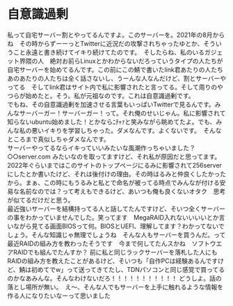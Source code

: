 # 自意識過剰
私って自宅サーバー割とやってるんですよ。このサーバーを。2021年の8月からね　その時からずーーっとTwitterに近況だの攻撃されちゃったゆとか、そういうこと永遠と書き続けてイキり続けてたのです。　そしたらね、私のいるガジェット界隈の人　絶対お前らLinuxとかわからないだろっていうタイプの人たちが自宅サーバーを始めてるんです。この前にこの鯖で書いたlink君あたりの人たち　あのあたりの人たちは全く話さないし、うーんな人なんだけど、割とサーバーやってる　そしてlink君はサイト内で私に影響されたと言ってる。そして周りのやつらが始めたと。そう。私が元祖なのです。これは自意識過剰です。  
でもね、その自意識過剰を加速させる言葉もいっぱいTwitterで見るんです。みんなサーバーガー！サーバーガー！って。それ俺のせいじゃん。私に影響されて知らないubuntu始めました！とかならﾆﾁｬｧと笑みながら眺めてたよ。でも、みんな私の悪いイキりを学習しちゃった。ダメなんです。よくないです。　そんなところまで真似しちゃダメなんです。  
サーバーやってるならイキっていいみたいな風潮作っちゃいました？
○○server.com みたいなのを取ってますけど、それ私が原因だと思ってます。2022年ぐらいまではこのサイトのトップページにるみに影響されて256serverにしたとか書いたけど、それは後付けの理由。その時はるみと仲良くしたかったから。まぁ、この時にもうるみと私とで命名が被ってる時点でみんなが付ける安易な名前なのでは？って考えもできるけど、あいつも俺も良くないオタク　思考が似てるだけだと思う。  
最近強いサーバーを結構持ってる人と話してたんですけど、そいつ全くサーバーの事をわかっていませんでした。笑ってます　MegaRAID入れないいいいとか言いながら見てる画面BIOSって何。BIOSとUEFI、理解してます？わかってないでしょう。そんな知識じゃ無理でしょうね　そんな人もサーバーを買うんだ。って　最近RAIDの組み方を教わったそうです　今まで何してたんスかね　ソフトウエアRAIDでも組んでたんすか？
前に私と同じラックサーバーを落札した人にもRAIDの組み方を教えたことがあるけど、そいつも「自作PCは経験あるんですけど、鯖は初めてでw」って送ってきてたし、TDNパソコンと同じ感覚で買ってるのかなあみんな。そんなわけないだろ！！！！！！！！！！！
どうしよ。話の落とし場所が無い。　え～、そんな人でもサーバーを上手に触れるような情報を作る人になりたいなーって思いました